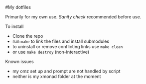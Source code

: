 #My dotfiles

Primarily for my own use.  *Sanity check* recommended before use.

To install
* Clone the repo
* run `make` to link the files and install submodules
* to uninstall or remove conflicting links use `make clean` 
* or use `make destroy` (non-interactive)

Known issues
* my omz set up and prompt are not handled by script
* neither is my xmonad folder at the moment
